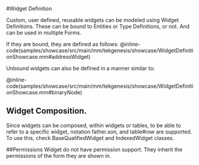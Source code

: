 #Widget Definition

Custom, user defined, reusable widgets can be modeled using Widget Definitions.
These can be bound to Entities or Type Definitions, or not. And can be used in multiple Forms.
 
If they are bound, they are defined as follows:
@inline-code(samples/showcase/src/main/mm/tekgenesis/showcase/WidgetDefinitionShowcase.mm#addressWidget)

Unbound widgets can also be defined in a manner similar to:

@inline-code(samples/showcase/src/main/mm/tekgenesis/showcase/WidgetDefinitionShowcase.mm#binaryNode)

## Widget Composition.

Since widgets can be composed, within widgets or tables, to be able to refer to a specific widget, notation father.son, and table#row are supported.
To use this, check BaseQualifiedWidget and IndexedWidget classes.
 
##Permissions
Widget do not have permission support. They inherit the permissions of the form they are shown in.
 
 
 